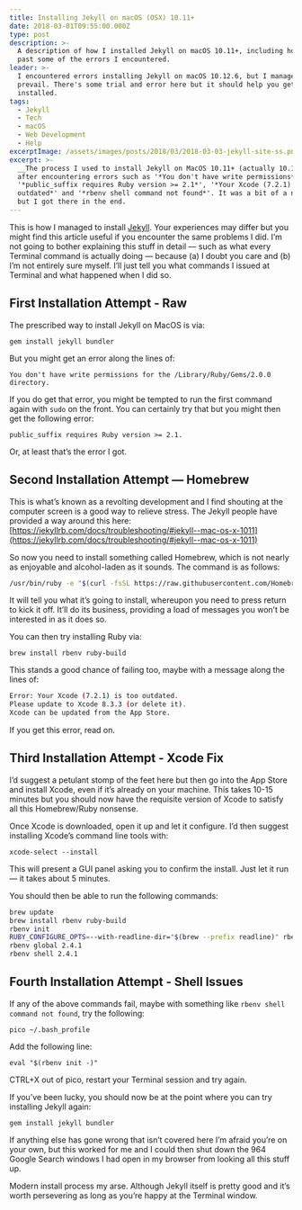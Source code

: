 ```yaml
---
title: Installing Jekyll on macOS (OSX) 10.11+
date: 2018-03-01T09:55:00.000Z
type: post
description: >-
  A description of how I installed Jekyll on macOS 10.11+, including how to get
  past some of the errors I encountered.
leader: >-
  I encountered errors installing Jekyll on macOS 10.12.6, but I managed to
  prevail. There's some trial and error here but it should help you get Jekyll
  installed.
tags:
  - Jekyll
  - Tech
  - macOS
  - Web Development
  - Help
excerptImage: /assets/images/posts/2018/03/2018-03-03-jekyll-site-ss.png
excerpt: >-
  __The process I used to install Jekyll on MacOS 10.11+ (actually 10.12.6)__
  after encountering errors such as '*You don't have write permissions*',
  '*public_suffix requires Ruby version >= 2.1*', '*Your Xcode (7.2.1) is too
  outdated*' and '*rbenv shell command not found*'. It was a bit of a nightmare,
  but I got there in the end.
---
```

[//]: # (@simpleimg | /assets/images/posts/2018/03/2018-03-03-jekyll-site-ss.png | alt=Jekyll icon. | class=s25 left|@itemprop=image )

This is how I managed to install [Jekyll](https://jekyllrb.com). Your experiences may differ but you might find this article useful if you encounter the same problems I did. I’m not going to bother explaining this stuff in detail — such as what every Terminal command is actually doing — because (a) I doubt you care and (b) I’m not entirely sure myself. I’ll just tell you what commands I issued at Terminal and what happened when I did so.

## First Installation Attempt - Raw
The prescribed way to install Jekyll on MacOS is via:

`gem install jekyll bundler`

But you might get an error along the lines of:

`You don't have write permissions for the /Library/Ruby/Gems/2.0.0 directory.`

If you do get that error, you might be tempted to run the first command again with `sudo` on the front. You can certainly try that but you might then get the following error:

`public_suffix requires Ruby version >= 2.1.`

Or, at least that’s the error I got.

## Second Installation Attempt — Homebrew
This is what’s known as a revolting development and I find shouting at the computer screen is a good way to relieve stress. The Jekyll people have provided a way around this here: [https://jekyllrb.com/docs/troubleshooting/#jekyll--mac-os-x-1011](https://jekyllrb.com/docs/troubleshooting/#jekyll--mac-os-x-1011)

So now you need to install something called Homebrew, which is not nearly as enjoyable and alcohol-laden as it sounds. The command is as follows:

```bash
/usr/bin/ruby -e "$(curl -fsSL https://raw.githubusercontent.com/Homebrew/install/master/install)"
```

It will tell you what it’s going to install, whereupon you need to press return to kick it off. It’ll do its business, providing a load of messages you won’t be interested in as it does so.

You can then try installing Ruby via:

`brew install rbenv ruby-build`

This stands a good chance of failing too, maybe with a message along the lines of:

```bash
Error: Your Xcode (7.2.1) is too outdated.
Please update to Xcode 8.3.3 (or delete it).
Xcode can be updated from the App Store.
```

If you get this error, read on.

## Third Installation Attempt - Xcode Fix
I’d suggest a petulant stomp of the feet here but then go into the App Store and install Xcode, even if it’s already on your machine. This takes 10-15 minutes but you should now have the requisite version of Xcode to satisfy all this Homebrew/Ruby nonsense.

Once Xcode is downloaded, open it up and let it configure.  I’d then suggest installing Xcode’s command line tools with:

`xcode-select --install`

This will present a GUI panel asking you to confirm the install. Just let it run — it takes about 5 minutes.

You should then be able to run the following commands:

```bash
brew update
brew install rbenv ruby-build
rbenv init
RUBY_CONFIGURE_OPTS=--with-readline-dir="$(brew --prefix readline)" rbenv install 2.4.1
rbenv global 2.4.1
rbenv shell 2.4.1
```

## Fourth Installation Attempt - Shell Issues
If any of the above commands fail, maybe with something like `rbenv shell command not found`, try the following:

`pico ~/.bash_profile`

Add the following line:

`eval "$(rbenv init -)"`

CTRL+X out of pico, restart your Terminal session and try again.

If you’ve been lucky, you should now be at the point where you can try installing Jekyll again:

`gem install jekyll bundler`

If anything else has gone wrong that isn’t covered here I’m afraid you’re on your own, but this worked for me and I could then shut down the 964 Google Search windows I had open in my browser from looking all this stuff up.

Modern install process my arse. Although Jekyll itself is pretty good and it’s worth persevering as long as you’re happy at the Terminal window.

